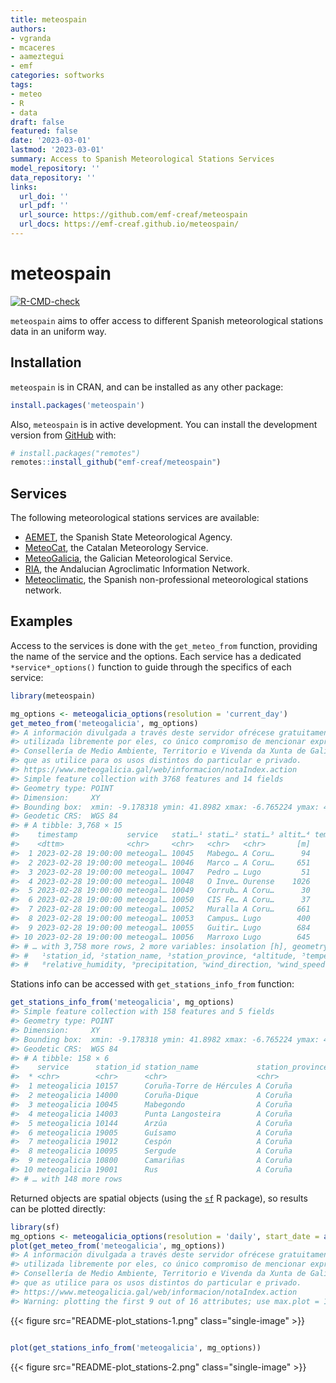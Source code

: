 ```yaml
---
title: meteospain
authors:
- vgranda
- mcaceres
- aameztegui
- emf
categories: softworks
tags:
- meteo
- R
- data
draft: false
featured: false
date: '2023-03-01'
lastmod: '2023-03-01'
summary: Access to Spanish Meteorological Stations Services
model_repository: ''
data_repository: ''
links:
  url_doi: ''
  url_pdf: ''
  url_source: https://github.com/emf-creaf/meteospain
  url_docs: https://emf-creaf.github.io/meteospain/
---
```

# meteospain

[![R-CMD-check](https://github.com/emf-creaf/meteospain/workflows/R-CMD-check/badge.svg)](https://github.com/emf-creaf/meteospain/actions)

`meteospain` aims to offer access to different Spanish meteorological
stations data in an uniform way.

## Installation

`meteospain` is in CRAN, and can be installed as any other package:

``` r
install.packages('meteospain')
```

Also, `meteospain` is in active development. You can install the
development version from [GitHub](https://github.com/) with:

``` r
# install.packages("remotes")
remotes::install_github("emf-creaf/meteospain")
```

## Services

The following meteorological stations services are available:

-   [AEMET](https://www.aemet.es/en/portada), the Spanish State
    Meteorological Agency.
-   [MeteoCat](https://meteo.cat), the Catalan Meteorology Service.
-   [MeteoGalicia](https://www.meteogalicia.gal/web/inicio.action), the
    Galician Meteorological Service.
-   [RIA](https://www.juntadeandalucia.es/agriculturaypesca/ifapa/riaweb/web/),
    the Andalucian Agroclimatic Information Network.
-   [Meteoclimatic](https://www.meteoclimatic.net/), the Spanish
    non-professional meteorological stations network.

## Examples

Access to the services is done with the `get_meteo_from` function,
providing the name of the service and the options. Each service has a
dedicated `*service*_options()` function to guide through the specifics
of each service:

``` r
library(meteospain)

mg_options <- meteogalicia_options(resolution = 'current_day')
get_meteo_from('meteogalicia', mg_options)
#> A información divulgada a través deste servidor ofrécese gratuitamente aos cidadáns para que poida ser 
#> utilizada libremente por eles, co único compromiso de mencionar expresamente a MeteoGalicia e á 
#> Consellería de Medio Ambiente, Territorio e Vivenda da Xunta de Galicia como fonte da mesma cada vez 
#> que as utilice para os usos distintos do particular e privado.
#> https://www.meteogalicia.gal/web/informacion/notaIndex.action
#> Simple feature collection with 3768 features and 14 fields
#> Geometry type: POINT
#> Dimension:     XY
#> Bounding box:  xmin: -9.178318 ymin: 41.8982 xmax: -6.765224 ymax: 43.734
#> Geodetic CRS:  WGS 84
#> # A tibble: 3,768 × 15
#>    timestamp           service   stati…¹ stati…² stati…³ altit…⁴ tempe…⁵ min_t…⁶ max_t…⁷ relat…⁸ preci…⁹ wind_…˟ wind_…˟
#>    <dttm>              <chr>     <chr>   <chr>   <chr>       [m]    [°C]    [°C]    [°C]     [%] [L/m^2]     [°]   [m/s]
#>  1 2023-02-28 19:00:00 meteogal… 10045   Mabego… A Coru…      94    7.95    7.69    8.15      68       0      NA      NA
#>  2 2023-02-28 19:00:00 meteogal… 10046   Marco … A Coru…     651    2.54    2.44    2.66      82       0      NA      NA
#>  3 2023-02-28 19:00:00 meteogal… 10047   Pedro … Lugo         51    8.33    8.13    8.44      66       0      NA      NA
#>  4 2023-02-28 19:00:00 meteogal… 10048   O Inve… Ourense    1026    1.55    0.85    2.22      63       0      NA      NA
#>  5 2023-02-28 19:00:00 meteogal… 10049   Corrub… A Coru…      30    8.56    8.07    9.07      45       0      NA      NA
#>  6 2023-02-28 19:00:00 meteogal… 10050   CIS Fe… A Coru…      37    8.64    8.18    8.96      55       0      NA      NA
#>  7 2023-02-28 19:00:00 meteogal… 10052   Muralla A Coru…     661    2.95    2.73    3.25      72       0      NA      NA
#>  8 2023-02-28 19:00:00 meteogal… 10053   Campus… Lugo        400    4.7     4.55    4.92      65       0      NA      NA
#>  9 2023-02-28 19:00:00 meteogal… 10055   Guitir… Lugo        684    2.29    2.22    2.38      80       0      NA      NA
#> 10 2023-02-28 19:00:00 meteogal… 10056   Marroxo Lugo        645    2.83    2.36    3.33      58       0      NA      NA
#> # … with 3,758 more rows, 2 more variables: insolation [h], geometry <POINT [°]>, and abbreviated variable names
#> #   ¹​station_id, ²​station_name, ³​station_province, ⁴​altitude, ⁵​temperature, ⁶​min_temperature, ⁷​max_temperature,
#> #   ⁸​relative_humidity, ⁹​precipitation, ˟​wind_direction, ˟​wind_speed
```

Stations info can be accessed with `get_stations_info_from` function:

``` r
get_stations_info_from('meteogalicia', mg_options)
#> Simple feature collection with 158 features and 5 fields
#> Geometry type: POINT
#> Dimension:     XY
#> Bounding box:  xmin: -9.178318 ymin: 41.8982 xmax: -6.765224 ymax: 43.7383
#> Geodetic CRS:  WGS 84
#> # A tibble: 158 × 6
#>    service      station_id station_name             station_province altitude             geometry
#>  * <chr>        <chr>      <chr>                    <chr>                 [m]          <POINT [°]>
#>  1 meteogalicia 10157      Coruña-Torre de Hércules A Coruña               21 (-8.409202 43.38276)
#>  2 meteogalicia 14000      Coruña-Dique             A Coruña                5 (-8.374706 43.36506)
#>  3 meteogalicia 10045      Mabegondo                A Coruña               94 (-8.262225 43.24137)
#>  4 meteogalicia 14003      Punta Langosteira        A Coruña                5 (-8.531179 43.34723)
#>  5 meteogalicia 10144      Arzúa                    A Coruña              362  (-8.17469 42.93196)
#>  6 meteogalicia 19005      Guísamo                  A Coruña              175 (-8.276487 43.30799)
#>  7 meteogalicia 19012      Cespón                   A Coruña               59 (-8.854571 42.67466)
#>  8 meteogalicia 10095      Sergude                  A Coruña              231 (-8.461246 42.82283)
#>  9 meteogalicia 10800      Camariñas                A Coruña                5 (-9.178318 43.12445)
#> 10 meteogalicia 19001      Rus                      A Coruña              134 (-8.685357 43.15616)
#> # … with 148 more rows
```

Returned objects are spatial objects (using the
[`sf`](https://r-spatial.github.io/sf/) R package), so results can be
plotted directly:

``` r
library(sf)
mg_options <- meteogalicia_options(resolution = 'daily', start_date = as.Date('2021-04-25'))
plot(get_meteo_from('meteogalicia', mg_options))
#> A información divulgada a través deste servidor ofrécese gratuitamente aos cidadáns para que poida ser 
#> utilizada libremente por eles, co único compromiso de mencionar expresamente a MeteoGalicia e á 
#> Consellería de Medio Ambiente, Territorio e Vivenda da Xunta de Galicia como fonte da mesma cada vez 
#> que as utilice para os usos distintos do particular e privado.
#> https://www.meteogalicia.gal/web/informacion/notaIndex.action
#> Warning: plotting the first 9 out of 16 attributes; use max.plot = 16 to plot all
```

{{< figure src="README-plot_stations-1.png" class="single-image" >}}

``` r

plot(get_stations_info_from('meteogalicia', mg_options))
```

{{< figure src="README-plot_stations-2.png" class="single-image" >}}
